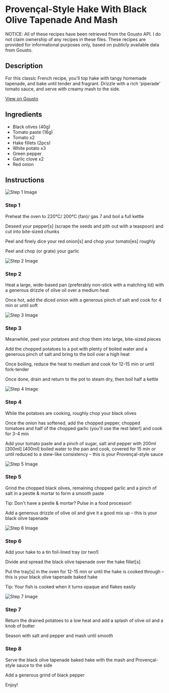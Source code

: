 # Provençal-Style Hake With Black Olive Tapenade And Mash

NOTICE: All of these recipes have been retrieved from the Gousto API. I do not claim ownership of any recipes in these files. These recipes are provided for informational purposes only, based on publicly available data from Gousto.

## Description

For this classic French recipe, you'll top hake with tangy homemade tapenade, and bake until tender and fragrant. Drizzle with a rich 'piperade' tomato sauce, and serve with creamy mash to the side. 

[View on Gousto](https://www.gousto.co.uk/recipes/cookbook/provencal-style-hake-with-black-olive-tapenade-and-mash)

## Ingredients

- Black olives (40g)
- Tomato paste (16g)
- Tomato x2
- Hake fillets (2pcs)
- White potato x3
- Green pepper
- Garlic clove x2
- Red onion

## Instructions

![Step 1 Image](https://production-media.gousto.co.uk/cms/recipe-step-image/Step-1-1691482325834-x200.jpg)

### Step 1

Preheat the oven to 220°C/ 200°C (fan)/ gas 7 and boil a full kettle

Deseed your pepper[s] (scrape the seeds and pith out with a teaspoon) and cut into bite-sized chunks

Peel and finely dice your red onion[s]<span class="text-danger"> </span>and chop your tomato[es] roughly

Peel and chop (or grate) your garlic

![Step 2 Image](https://production-media.gousto.co.uk/cms/recipe-step-image/Step-2-1691482331786-x200.jpg)

### Step 2

Heat a large, wide-based pan (preferably non-stick with a matching lid) with a generous drizzle of olive oil over a medium heat

Once hot, add the diced onion with a generous pinch of salt and cook for 4 min or until soft

![Step 3 Image](https://production-media.gousto.co.uk/cms/recipe-step-image/Step-3-1691482337566-x200.jpg)

### Step 3

Meanwhile, peel your potatoes and chop them into large, bite-sized pieces

Add the chopped potatoes to a pot with plenty of boiled water and a generous pinch of salt and bring to the boil over a high heat

Once boiling, reduce the heat to medium and cook for 12-15 min or until fork-tender

Once done, drain and return to the pot to steam dry, then boil half a kettle

![Step 4 Image](https://production-media.gousto.co.uk/cms/recipe-step-image/Step-4-1691482342641-x200.jpg)

### Step 4

While the potatoes are cooking, roughly chop your black olives

Once the onion has softened, add the chopped pepper, chopped tomatoes and half of the chopped garlic (you'll use the rest later!) and cook for 3-4 min

Add your tomato paste and a pinch of sugar, salt and pepper with 200ml <span class="text-purple">[300ml]</span> <span class="text-danger">[400ml]</span> boiled water to the pan and cook, covered for 15 min or until reduced to a stew-like consistency – this is your Provençal-style sauce

![Step 5 Image](https://production-media.gousto.co.uk/cms/recipe-step-image/Step-5-1691482347803-x200.jpg)

### Step 5

Grind the chopped black olives, remaining chopped garlic and a pinch of salt in a pestle & mortar to form a smooth paste

Tip: Don't have a pestle & mortar? Pulse in a food processor!

Add a generous drizzle of olive oil and give it a good mix up – this is your black olive tapenade

![Step 6 Image](https://production-media.gousto.co.uk/cms/recipe-step-image/Step-6-1691482353191-x200.jpg)

### Step 6

Add your hake to a tin foil-lined tray (or two!)

Divide and spread the black olive tapenade over the hake fillet[s]

Put the tray[s] in the oven for 12-15 min or until the hake is cooked through – this is your black olive tapenade baked hake

Tip: Your fish is cooked when it turns opaque and flakes easily

![Step 7 Image](https://production-media.gousto.co.uk/cms/recipe-step-image/Step-7-1691482358374-x200.jpg)

### Step 7

Return the drained potatoes to a low heat and add a splash of olive oil and a knob of butter

Season with salt and pepper and mash until smooth

### Step 8

Serve the black olive tapenade baked hake with the mash and Provençal-style sauce to the side

Add a generous grind of black pepper

Enjoy!

